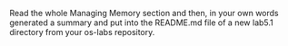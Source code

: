 Read the whole Managing Memory section and then, in your own words generated a summary and put into the README.md file of a new lab5.1 directory from your os-labs repository.
